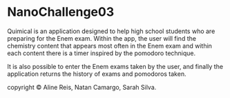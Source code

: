 # NanoChallenge03
Quimical is an application designed to help high school students who are preparing for the Enem exam. 
Within the app, the user will find the chemistry content that appears most often in the Enem exam and within each content there is a timer inspired by the pomodoro technique. 
 
 
It is also possible to enter the Enem exams taken by the user, and finally the application returns the history of exams and pomodoros taken. 

copyright © Aline Reis, Natan Camargo, Sarah Silva.
